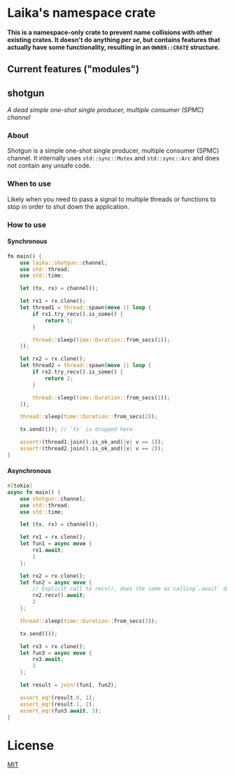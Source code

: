 # Laika's namespace crate 

**This is a namespace-only crate to prevent name collisions with other existing
crates. It doesn't do anything _per se_, but contains features that actually
have some functionality, resulting in an `OWNER::CRATE` structure.**

## Current features ("modules")

## shotgun
_A dead simple one-shot single producer, multiple consumer (SPMC) channel_

### About
Shotgun is a simple one-shot single producer, multiple consumer (SPMC) channel.
It internally uses `std::sync::Mutex` and `std::sync::Arc` and does not contain
any unsafe code.

### When to use

Likely when you need to pass a signal to multiple threads or functions to stop
in order to shut down the application.

### How to use

#### Synchronous
```rust
fn main() {
    use laika::shotgun::channel;
    use std::thread;
    use std::time;

    let (tx, rx) = channel();

    let rx1 = rx.clone();
    let thread1 = thread::spawn(move || loop {
        if rx1.try_recv().is_some() {
            return 1;
        }

        thread::sleep(time::Duration::from_secs(1));
    });

    let rx2 = rx.clone();
    let thread2 = thread::spawn(move || loop {
        if rx2.try_recv().is_some() {
            return 2;
        }

        thread::sleep(time::Duration::from_secs(1));
    });

    thread::sleep(time::Duration::from_secs(2));

    tx.send(()); // `tx` is dropped here.

    assert!(thread1.join().is_ok_and(|v| v == 1));
    assert!(thread2.join().is_ok_and(|v| v == 2));
}
```

#### Asynchronous
```rust
#[tokio]
async fn main() {
    use shotgun::channel;
    use std::thread;
    use std::time;

    let (tx, rx) = channel();

    let rx1 = rx.clone();
    let fun1 = async move {
        rx1.await;
        1
    };

    let rx2 = rx.clone();
    let fun2 = async move {
        // Explicit call to recv(), does the same as calling`.await` directly.
        rx2.recv().await;
        2
    };

    thread::sleep(time::Duration::from_secs(2));

    tx.send(());

    let rx3 = rx.clone();
    let fun3 = async move {
        rx3.await;
        3
    };

    let result = join!(fun1, fun2);

    assert_eq!(result.0, 1);
    assert_eq!(result.1, 2);
    assert_eq!(fun3.await, 3);
}
```

# License
[MIT](LICENSE)